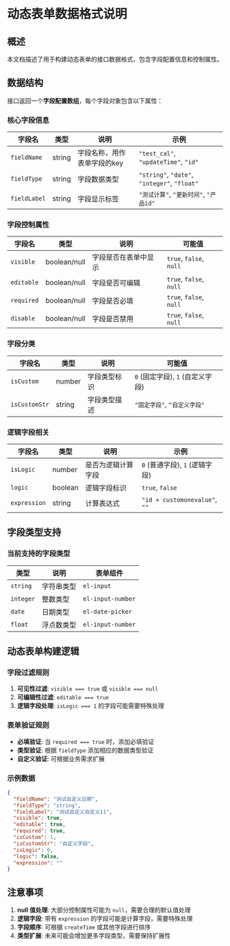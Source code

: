 # 动态表单数据格式说明

## 概述
本文档描述了用于构建动态表单的接口数据格式，包含字段配置信息和控制属性。

## 数据结构

接口返回一个**字段配置数组**，每个字段对象包含以下属性：

### 核心字段信息

| 字段名 | 类型 | 说明 | 示例 |
|--------|------|------|------|
| `fieldName` | string | 字段名称，用作表单字段的key | `"test_cal"`, `"updateTime"`, `"id"` |
| `fieldType` | string | 字段数据类型 | `"string"`, `"date"`, `"integer"`, `"float"` |
| `fieldLabel` | string | 字段显示标签 | `"测试计算"`, `"更新时间"`, `"产品id"` |

### 字段控制属性

| 字段名 | 类型 | 说明 | 可能值 |
|--------|------|------|--------|
| `visible` | boolean/null | 字段是否在表单中显示 | `true`, `false`, `null` |
| `editable` | boolean/null | 字段是否可编辑 | `true`, `false`, `null` |
| `required` | boolean/null | 字段是否必填 | `true`, `false`, `null` |
| `disable` | boolean/null | 字段是否禁用 | `true`, `false`, `null` |

### 字段分类

| 字段名 | 类型 | 说明 | 可能值 |
|--------|------|------|--------|
| `isCustom` | number | 字段类型标识 | `0` (固定字段), `1` (自定义字段) |
| `isCustomStr` | string | 字段类型描述 | `"固定字段"`, `"自定义字段"` |

### 逻辑字段相关

| 字段名 | 类型 | 说明 | 示例 |
|--------|------|------|------|
| `isLogic` | number | 是否为逻辑计算字段 | `0` (普通字段), `1` (逻辑字段) |
| `logic` | boolean | 逻辑字段标识 | `true`, `false` |
| `expression` | string | 计算表达式 | `"id + customonevalue"`, `""` |

## 字段类型支持

### 当前支持的字段类型

| 类型 | 说明 | 表单组件 |
|------|------|----------|
| `string` | 字符串类型 | `el-input` |
| `integer` | 整数类型 | `el-input-number` |
| `date` | 日期类型 | `el-date-picker` |
| `float` | 浮点数类型 | `el-input-number` |

## 动态表单构建逻辑

### 字段过滤规则

1. **可见性过滤**: `visible === true` 或 `visible === null`
2. **可编辑性过滤**: `editable === true`
3. **逻辑字段处理**: `isLogic === 1` 的字段可能需要特殊处理

### 表单验证规则

- **必填验证**: 当 `required === true` 时，添加必填验证
- **类型验证**: 根据 `fieldType` 添加相应的数据类型验证
- **自定义验证**: 可根据业务需求扩展

### 示例数据

```json
{
  "fieldName": "测试自定义日期",
  "fieldType": "string",
  "fieldLabel": "测试自定义自定义11",
  "visible": true,
  "editable": true,
  "required": true,
  "isCustom": 1,
  "isCustomStr": "自定义字段",
  "isLogic": 0,
  "logic": false,
  "expression": ""
}
```

## 注意事项

1. **null 值处理**: 大部分控制属性可能为 `null`，需要合理的默认值处理
2. **逻辑字段**: 带有 `expression` 的字段可能是计算字段，需要特殊处理
3. **字段顺序**: 可根据 `createTime` 或其他字段进行排序
4. **类型扩展**: 未来可能会增加更多字段类型，需要保持扩展性